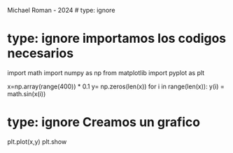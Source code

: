 Michael Roman - 2024 # type: ignore

# type: ignore importamos los codigos necesarios 


import math
import numpy as np
from  matplotlib import pyplot as plt


x=np.array(range(400)) * 0.1
y= np.zeros(len(x))
for i in range(len(x)):
  y(i) = math.sin(x(i))
 # type: ignore Creamos un grafico
plt.plot(x,y)
plt.show
